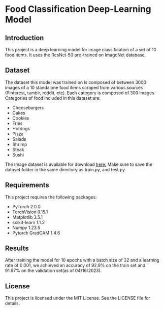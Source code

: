 # Food Classification Deep-Learning Model

## Introduction

This project is a deep learning model for image classification of a set of 10 food items. It uses the ResNet-50 pre-trained on ImageNet database.

## Dataset

The dataset this model was trained on is composed of between 3000 images of a 10 standalone food items scraped from various sources (Pinterest, tumblr, reddit, etc). Each category is composed of 300 images. Categories of food included in this dataset are:

- Cheeseburgers
- Cakes
- Cookies
- Fries
- Hotdogs
- Pizza
- Salads
- Shrimp
- Steak
- Sushi

The Image dataset is available for download [here.](https://drive.google.com/file/d/1eeGF1GQc97_YIwdqewt6nPmob1bNr7M5) Make sure to save the dataset folder in the same directory as train.py, and test.py 

## Requirements
This project requires the following packages:

- PyTorch 2.0.0
- TorchVision 0.15.1
- Matplotlib 3.5.1
- scikit-learn 1.1.2
- Numpy 1.23.5
- Pytorch GradCAM 1.4.6

## Results
After training the model for 10 epochs with a batch size of 32 and a learning rate of 0.001, we achieved an accuracy of 92.9% on the train set and 91.67% on the validation set(as of 04/16/2023).

## License
This project is licensed under the MIT License. See the LICENSE file for details.

 
